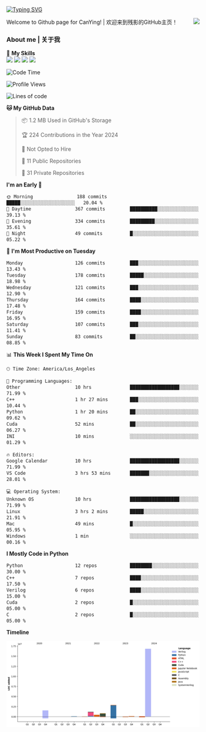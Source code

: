 [![Typing SVG](https://readme-typing-svg.herokuapp.com?size=25&duration=3500&color=00FFFF&vCenter=true&width=250&height=40&lines=Hi+Welcome+%F0%9F%91%8B%F0%9F%8F%BB;I'm+CanYing|残影)](https://git.io/typing-svg)

<a href="#">
  <img align="right" src="https://github-readme-stats.vercel.app/api?username=CanYing0913&count_private=true&rank_icon=github&show_icons=true&bg_color=15,f2f7fd,E0EAFC&" />
</a>

Welcome to Github page for CanYing! | 欢迎来到残影的GitHub主页！

### About me | 关于我

🌟 **My Skills**  
![](https://img.shields.io/badge/-C-A8B9CC?style=flat-square&logo=C&logoColor=fff)
![](https://img.shields.io/badge/-C++-00599C?style=flat-square&logo=Cpp&logoColor=fff)
![](https://img.shields.io/badge/-Python-3776AB?style=flat-square&logo=Python&logoColor=fff)
![](https://img.shields.io/badge/-Linux-000000?style=flat-square&logo=Linux&logoColor=fff)

<!--START_SECTION:waka-->
![Code Time](http://img.shields.io/badge/Code%20Time-324%20hrs%2022%20mins-blue)

![Profile Views](http://img.shields.io/badge/Profile%20Views-0-blue)

![Lines of code](https://img.shields.io/badge/From%20Hello%20World%20I%27ve%20Written-24.0%20million%20lines%20of%20code-blue)

**🐱 My GitHub Data** 

> 📦 1.2 MB Used in GitHub's Storage 
 > 
> 🏆 224 Contributions in the Year 2024
 > 
> 🚫 Not Opted to Hire
 > 
> 📜 11 Public Repositories 
 > 
> 🔑 31 Private Repositories 
 > 
**I'm an Early 🐤** 

```text
🌞 Morning                188 commits         █████░░░░░░░░░░░░░░░░░░░░   20.04 % 
🌆 Daytime                367 commits         ██████████░░░░░░░░░░░░░░░   39.13 % 
🌃 Evening                334 commits         █████████░░░░░░░░░░░░░░░░   35.61 % 
🌙 Night                  49 commits          █░░░░░░░░░░░░░░░░░░░░░░░░   05.22 % 
```
📅 **I'm Most Productive on Tuesday** 

```text
Monday                   126 commits         ███░░░░░░░░░░░░░░░░░░░░░░   13.43 % 
Tuesday                  178 commits         █████░░░░░░░░░░░░░░░░░░░░   18.98 % 
Wednesday                121 commits         ███░░░░░░░░░░░░░░░░░░░░░░   12.90 % 
Thursday                 164 commits         ████░░░░░░░░░░░░░░░░░░░░░   17.48 % 
Friday                   159 commits         ████░░░░░░░░░░░░░░░░░░░░░   16.95 % 
Saturday                 107 commits         ███░░░░░░░░░░░░░░░░░░░░░░   11.41 % 
Sunday                   83 commits          ██░░░░░░░░░░░░░░░░░░░░░░░   08.85 % 
```


📊 **This Week I Spent My Time On** 

```text
🕑︎ Time Zone: America/Los_Angeles

💬 Programming Languages: 
Other                    10 hrs              ██████████████████░░░░░░░   71.99 % 
C++                      1 hr 27 mins        ███░░░░░░░░░░░░░░░░░░░░░░   10.44 % 
Python                   1 hr 20 mins        ██░░░░░░░░░░░░░░░░░░░░░░░   09.62 % 
Cuda                     52 mins             ██░░░░░░░░░░░░░░░░░░░░░░░   06.27 % 
INI                      10 mins             ░░░░░░░░░░░░░░░░░░░░░░░░░   01.29 % 

🔥 Editors: 
Google Calendar          10 hrs              ██████████████████░░░░░░░   71.99 % 
VS Code                  3 hrs 53 mins       ███████░░░░░░░░░░░░░░░░░░   28.01 % 

💻 Operating System: 
Unknown OS               10 hrs              ██████████████████░░░░░░░   71.99 % 
Linux                    3 hrs 2 mins        █████░░░░░░░░░░░░░░░░░░░░   21.91 % 
Mac                      49 mins             █░░░░░░░░░░░░░░░░░░░░░░░░   05.95 % 
Windows                  1 min               ░░░░░░░░░░░░░░░░░░░░░░░░░   00.16 % 
```

**I Mostly Code in Python** 

```text
Python                   12 repos            ████████░░░░░░░░░░░░░░░░░   30.00 % 
C++                      7 repos             ████░░░░░░░░░░░░░░░░░░░░░   17.50 % 
Verilog                  6 repos             ████░░░░░░░░░░░░░░░░░░░░░   15.00 % 
Cuda                     2 repos             █░░░░░░░░░░░░░░░░░░░░░░░░   05.00 % 
C                        2 repos             █░░░░░░░░░░░░░░░░░░░░░░░░   05.00 % 
```



**Timeline**

![Lines of Code chart](https://raw.githubusercontent.com/CanYing0913/CanYing0913/master/assets/bar_graph.png)


<!--END_SECTION:waka-->
